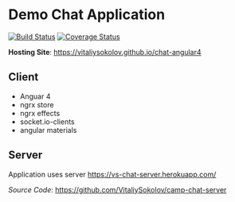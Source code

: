 # Demo Chat Application
[![Build Status](https://travis-ci.org/VitaliySokolov/chat-angular4.svg?branch=master)](https://travis-ci.org/VitaliySokolov/chat-angular4) [![Coverage Status](https://coveralls.io/repos/github/VitaliySokolov/chat-angular4/badge.svg?branch=master)](https://coveralls.io/github/VitaliySokolov/chat-angular4?branch=master)

**Hosting Site**: https://vitaliysokolov.github.io/chat-angular4

## Client
  * Anguar 4
  * ngrx store
  * ngrx effects
  * socket.io-clients
  * angular materials

## Server
Application uses server https://vs-chat-server.herokuapp.com/

*Source Code*: https://github.com/VitaliySokolov/camp-chat-server

